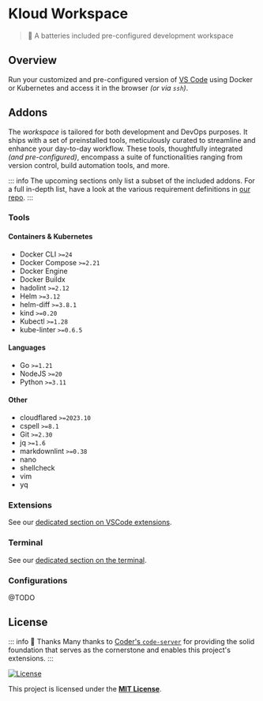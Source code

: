 # Kloud Workspace

> 🔋 A batteries included pre-configured development workspace

## Overview

Run your customized and pre-configured version of [VS Code][] using Docker or Kubernetes
and access it in the browser *(or via `ssh`)*.

## Addons

The *workspace* is tailored for both development and DevOps purposes.
It ships with a set of preinstalled tools, meticulously curated to streamline and enhance your
day-to-day workflow.
These tools, thoughtfully integrated *(and pre-configured)*, encompass a suite of functionalities
ranging from version control, build automation tools, and more.

::: info
The upcoming sections only list a subset of the included addons.
For a full in-depth list, have a look at the various requirement definitions in
[our repo](https://github.com/kloudkit/workspace).
:::

### Tools

#### Containers & Kubernetes

- Docker CLI `>=24`
- Docker Compose `>=2.21`
- Docker Engine
- Docker Buildx
- hadolint `>=2.12`
- Helm `>=3.12`
- helm-diff `>=3.8.1`
- kind `>=0.20`
- Kubectl `>=1.28`
- kube-linter `>=0.6.5`

#### Languages

- Go `>=1.21`
- NodeJS `>=20`
- Python `>=3.11`

#### Other

- cloudflared `>=2023.10`
- cspell `>=8.1`
- Git `>=2.30`
- jq `>=1.6`
- markdownlint `>=0.38`
- nano
- shellcheck
- vim
- yq

### Extensions

See our [dedicated section on VSCode extensions](/editor/extensions).

### Terminal

See our [dedicated section on the terminal](/editor/terminal).

### Configurations

@TODO

## License

::: info 👏 Thanks
Many thanks to [Coder's `code-server`](https://code-server.dev/) for providing the solid
foundation that serves as the cornerstone and enables this project's extensions.
:::

[![License](https://img.shields.io/badge/License-MIT-blue?style=for-the-badge&link=https://github.com/kloudkit/workspace?tab=MIT-1-ov-file#MIT-1-ov-file)][Workspace]

This project is licensed under the
[**MIT License**](https://github.com/kloudkit/workspace?tab=MIT-1-ov-file#MIT-1-ov-file).

[VS Code]: https://github.com/Microsoft/vscode
[Workspace]: https://github.com/kloudkit/workspace?tab=MIT-1-ov-file#MIT-1-ov-file
